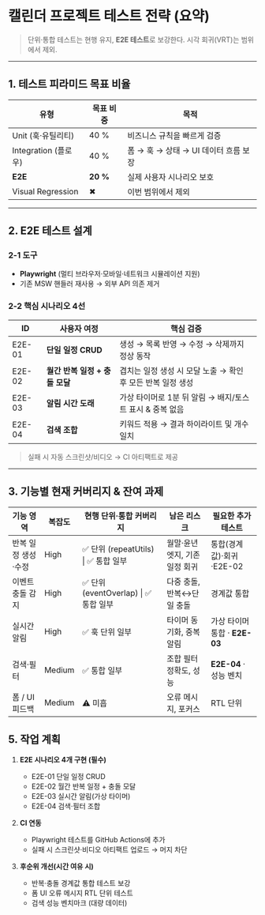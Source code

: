 # 캘린더 프로젝트 테스트 전략 (요약)

> 단위·통합 테스트는 현행 유지, **E2E 테스트**로 보강한다. 시각 회귀(VRT)는 범위에서 제외.

---

## 1. 테스트 피라미드 목표 비율

| 유형                 | 목표 비중 | 목적                                 |
| -------------------- | --------- | ------------------------------------ |
| Unit (훅·유틸리티)   | 40 %      | 비즈니스 규칙을 빠르게 검증          |
| Integration (플로우) | 40 %      | 폼 → 훅 → 상태 → UI 데이터 흐름 보장 |
| **E2E**              | **20 %**  | 실제 사용자 시나리오 보호            |
| Visual Regression    | ✖︎        | 이번 범위에서 제외                   |

---

## 2. E2E 테스트 설계

### 2-1 도구

- **Playwright** (멀티 브라우저·모바일·네트워크 시뮬레이션 지원)
- 기존 MSW 핸들러 재사용 → 외부 API 의존 제거

### 2-2 핵심 시나리오 4선

| ID     | 사용자 여정                    | 핵심 검증                                                   |
| ------ | ------------------------------ | ----------------------------------------------------------- |
| E2E-01 | **단일 일정 CRUD**             | 생성 → 목록 반영 → 수정 → 삭제까지 정상 동작                |
| E2E-02 | **월간 반복 일정 + 충돌 모달** | 겹치는 일정 생성 시 모달 노출 → 확인 후 모든 반복 일정 생성 |
| E2E-03 | **알림 시간 도래**             | 가상 타이머로 1분 뒤 알림 → 배지/토스트 표시 & 중복 없음    |
| E2E-04 | **검색 조합**                  | 키워드 적용 → 결과 하이라이트 및 개수 일치                  |

> 실패 시 자동 스크린샷/비디오 → CI 아티팩트로 제공

---

## 3. 기능별 현재 커버리지 & 잔여 과제

| 기능 영역           | 복잡도 | 현행 단위·통합 커버리지                | 남은 리스크                    | 필요한 추가 테스트            |
| ------------------- | ------ | -------------------------------------- | ------------------------------ | ----------------------------- |
| 반복 일정 생성·수정 | High   | ✅ 단위 (repeatUtils) \| ✅ 통합 일부  | 월말·윤년 엣지, 기존 일정 회귀 | 통합(경계값)·회귀·E2E-02      |
| 이벤트 충돌 감지    | High   | ✅ 단위 (eventOverlap) \| ✅ 통합 일부 | 다중 충돌, 반복↔︎단일 충돌     | 경계값 통합                   |
| 실시간 알림         | High   | ✅ 훅 단위 일부                        | 타이머 동기화, 중복 알림       | 가상 타이머 통합 · **E2E-03** |
| 검색·필터           | Medium | ✅ 통합 일부                           | 조합 필터 정확도, 성능         | **E2E-04** · 성능 벤치        |
| 폼 / UI 피드백      | Medium | ⚠︎ 미흡                                | 오류 메시지, 포커스            | RTL 단위                      |

## 5. 작업 계획

1. **E2E 시나리오 4개 구현 (필수)**

   - E2E-01 단일 일정 CRUD
   - E2E-02 월간 반복 일정 + 충돌 모달
   - E2E-03 실시간 알림(가상 타이머)
   - E2E-04 검색·필터 조합

2. **CI 연동**

   - Playwright 테스트를 GitHub Actions에 추가
   - 실패 시 스크린샷·비디오 아티팩트 업로드 → 머지 차단

3. **후순위 개선(시간 여유 시)**
   - 반복·충돌 경계값 통합 테스트 보강
   - 폼 UI 오류 메시지 RTL 단위 테스트
   - 검색 성능 벤치마크 (대량 데이터)

